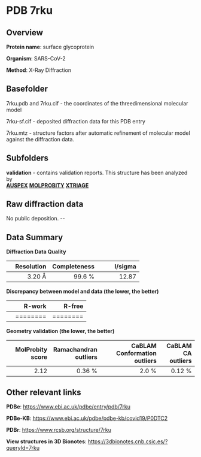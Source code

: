 # PDB 7rku

## Overview

**Protein name**: surface glycoprotein

**Organism**: SARS-CoV-2

**Method**: X-Ray Diffraction



## Basefolder

7rku.pdb and 7rku.cif - the coordinates of the threedimensional molecular model

7rku-sf.cif - deposited diffraction data for this PDB entry

7rku.mtz - structure factors after automatic refinement of molecular model against the diffraction data.

## Subfolders





**validation** - contains validation reports. This structure has been analyzed by <br>[**AUSPEX**](https://github.com/thorn-lab/coronavirus_structural_task_force/tree/master/pdb/surface_glycoprotein/SARS-CoV-2/7rku/validation/auspex)  [**MOLPROBITY**](https://github.com/thorn-lab/coronavirus_structural_task_force/tree/master/pdb/surface_glycoprotein/SARS-CoV-2/7rku/validation/molprobity) [**XTRIAGE**](https://github.com/thorn-lab/coronavirus_structural_task_force/blob/master/pdb/surface_glycoprotein/SARS-CoV-2/7rku/validation/Xtriage_output.log)   



## Raw diffraction data

No public deposition. --<br> 

## Data Summary
**Diffraction Data Quality**

|   | Resolution | Completeness| I/sigma |
|---|-------------:|----------------:|--------------:|
|   |3.20 Å|99.6  %|<img width=50/>12.87|

**Discrepancy between model and data (the lower, the better)**

|   | **R-work**| **R-free**   
|---|-------------:|----------------:|           
||========|========|

**Geometry validation (the lower, the better)**

|   |**MolProbity<br>score**| **Ramachandran<br>outliers** | **CaBLAM<br>Conformation outliers** | **CaBLAM<br>CA outliers** |
|---|-------------:|----------------:|----------------:|----------------:|
||  2.12|  0.36 %|2.0 %|0.12 %|

 

 



## Other relevant links 
**PDBe**:  https://www.ebi.ac.uk/pdbe/entry/pdb/7rku

**PDBe-KB**: https://www.ebi.ac.uk/pdbe/pdbe-kb/covid19/P0DTC2 
 
**PDBr**: https://www.rcsb.org/structure/7rku 

**View structures in 3D Bionotes**: https://3dbionotes.cnb.csic.es/?queryId=7rku

